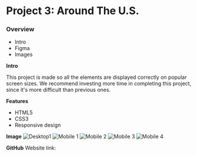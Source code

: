# Project 3: Around The U.S.

### Overview

- Intro
- Figma
- Images

**Intro**

This project is made so all the elements are displayed correctly on popular screen sizes. We recommend investing more time in completing this project, since it's more difficult than previous ones.

**Features**

- HTML5
- CSS3
- Responsive design

**Image**
![Desktop1](https://github.com/iankamar/se_project_aroundtheus/assets/95672055/e97e87a4-fcf8-439a-a1f9-74fae983fea0)
![Mobile 1](https://github.com/iankamar/se_project_aroundtheus/assets/95672055/50b667d8-0705-4811-af7a-edeadd0412a9)
![Mobile 2](https://github.com/iankamar/se_project_aroundtheus/assets/95672055/5c7154c6-1e30-4a0d-9b6a-c98ec796dc85)
![Mobile 3](https://github.com/iankamar/se_project_aroundtheus/assets/95672055/df9feb31-ac98-4dfd-bc97-26b6594b739f)
![Mobile 4](https://github.com/iankamar/se_project_aroundtheus/assets/95672055/5c8ccb3f-6577-4739-929f-7dd9ed8f3698)

**GitHub**
Website link:
